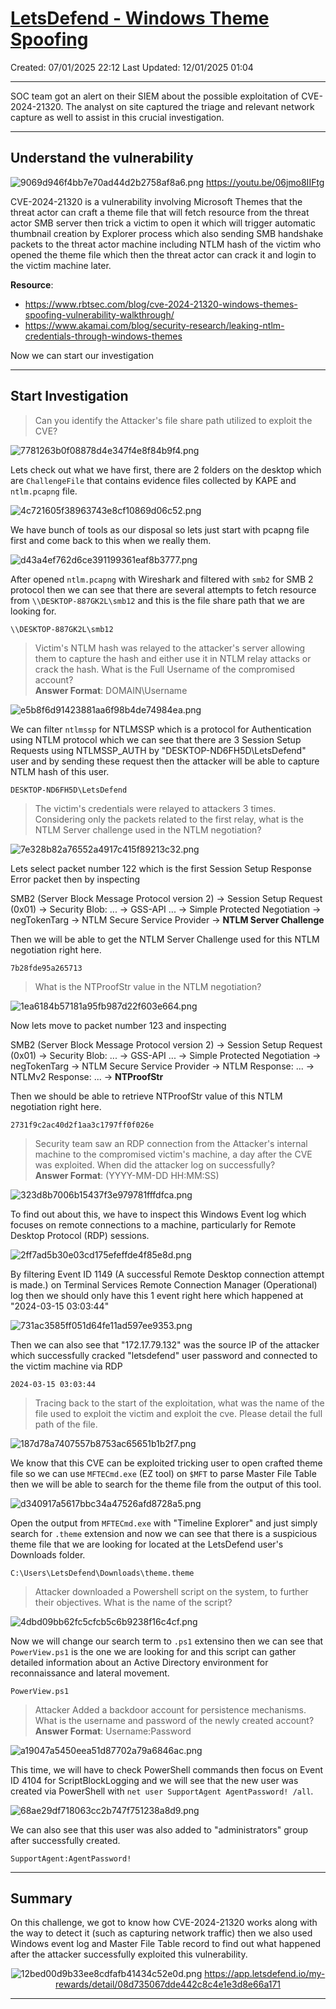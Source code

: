 # [LetsDefend - Windows Theme Spoofing](https://app.letsdefend.io/challenge/windows-theme-spoofing)
Created: 07/01/2025 22:12
Last Updated: 12/01/2025 01:04
* * *
SOC team got an alert on their SIEM about the possible exploitation of CVE-2024-21320. The analyst on site captured the triage and relevant network capture as well to assist in this crucial investigation.
* * *
## Understand the vulnerability
![9069d946f4bb7e70ad44d2b2758af8a6.png](../../_resources/9069d946f4bb7e70ad44d2b2758af8a6.png)
https://youtu.be/06jmo8IIFtg

CVE-2024-21320 is a vulnerability involving Microsoft Themes that the threat actor can craft a theme file that will fetch resource from the threat actor SMB server then trick a victim to open it which will trigger automatic thumbnail creation by Explorer process which also sending SMB handshake packets to the threat actor machine including NTLM hash of the victim who opened the theme file which then the threat actor can crack it and login to the victim machine later.

**Resource**: 
- https://www.rbtsec.com/blog/cve-2024-21320-windows-themes-spoofing-vulnerability-walkthrough/
- https://www.akamai.com/blog/security-research/leaking-ntlm-credentials-through-windows-themes

Now we can start our investigation
***
## Start Investigation
>Can you identify the Attacker's file share path utilized to exploit the CVE?

![7781263b0f08878d4e347f4e8f84b9f4.png](../../_resources/7781263b0f08878d4e347f4e8f84b9f4.png)

Lets check out what we have first, there are 2 folders on the desktop which are `ChallengeFile` that contains evidence files collected by KAPE and `ntlm.pcapng` file.

![4c721605f38963743e8cf10869d06c52.png](../../_resources/4c721605f38963743e8cf10869d06c52.png)

We have bunch of tools as our disposal so lets just start with pcapng file first and come back to this when we really them.
 
![d43a4ef762d6ce391199361eaf8b3777.png](../../_resources/d43a4ef762d6ce391199361eaf8b3777.png)

After opened `ntlm.pcapng` with Wireshark and filtered with `smb2` for SMB 2 protocol then we can see that there are several attempts to fetch resource from `\\DESKTOP-887GK2L\smb12` and this is the file share path that we are looking for.

```
\\DESKTOP-887GK2L\smb12
```

>Victim's NTLM hash was relayed to the attacker's server allowing them to capture the hash and either use it in NTLM relay attacks or crack the hash. What is the Full Username of the compromised account? <br>
**Answer Format**: DOMAIN\Username

![e5b8f6d91423881aa6f98b4de74984ea.png](../../_resources/e5b8f6d91423881aa6f98b4de74984ea.png)

We can filter `ntlmssp` for NTLMSSP which is a protocol for Authentication using NTLM protocol which we can see that there are 3 Session Setup Requests using NTLMSSP_AUTH by "DESKTOP-ND6FH5D\LetsDefend" user and by sending these request then the attacker will be able to capture NTLM hash of this user.

```
DESKTOP-ND6FH5D\LetsDefend
```

>The victim's credentials were relayed to attackers 3 times. Considering only the packets related to the first relay, what is the NTLM Server challenge used in the NTLM negotiation?

![7e328b82a76552a4917c415f89213c32.png](../../_resources/7e328b82a76552a4917c415f89213c32.png)

Lets select packet number 122 which is the first Session Setup Response Error packet then by inspecting 

SMB2 (Server Block Message Protocol version 2) -> Session Setup Request (0x01) -> Security Blob: ... -> GSS-API ... -> Simple Protected Negotiation -> negTokenTarg -> NTLM Secure Service Provider -> **NTLM Server Challenge**

Then we will be able to get the NTLM Server Challenge used for this NTLM negotiation right here.

```
7b28fde95a265713
```

>What is the NTProofStr value in the NTLM negotiation?

![1ea6184b57181a95fb987d22f603e664.png](../../_resources/1ea6184b57181a95fb987d22f603e664.png)

Now lets move to packet number 123 and inspecting

SMB2 (Server Block Message Protocol version 2) -> Session Setup Request (0x01) -> Security Blob: ... -> GSS-API ... -> Simple Protected Negotiation -> negTokenTarg -> NTLM Secure Service Provider -> NTLM Response: ... -> NTLMv2 Response: ... -> **NTProofStr**

Then we should be able to retrieve NTProofStr value of this NTLM negotiation right here.

```
2731f9c2ac40d2f1aa3c1797ff0f026e
```

>Security team saw an RDP connection from the Attacker's internal machine to the compromised victim's machine, a day after the CVE was exploited. When did the attacker log on successfully? <br>
**Answer Format**: (YYYY-MM-DD HH:MM:SS)

![323d8b7006b15437f3e979781fffdfca.png](../../_resources/323d8b7006b15437f3e979781fffdfca.png)

To find out about this, we have to inspect this Windows Event log which focuses on remote connections to a machine, particularly for Remote Desktop Protocol (RDP) sessions.

![2ff7ad5b30e03cd175efeffde4f85e8d.png](../../_resources/2ff7ad5b30e03cd175efeffde4f85e8d.png)

By filtering Event ID 1149 (A successful Remote Desktop connection attempt is made.) on Terminal Services Remote Connection Manager (Operational) log then we should only have this 1 event right here which happened at "2024-03-15 03:03:44"

![731ac3585ff051d64fe11ad597ee9353.png](../../_resources/731ac3585ff051d64fe11ad597ee9353.png)

Then we can also see that "172.17.79.132" was the source IP of the attacker which successfully cracked "letsdefend" user password and connected to the victim machine via RDP

```
2024-03-15 03:03:44
```

>Tracing back to the start of the exploitation, what was the name of the file used to exploit the victim and exploit the cve. Please detail the full path of the file.

![187d78a7407557b8753ac65651b1b2f7.png](../../_resources/187d78a7407557b8753ac65651b1b2f7.png)

We know that this CVE can be exploited tricking user to open crafted theme file so we can use `MFTECmd.exe` (EZ tool) on `$MFT` to parse Master File Table then we will be able to search for the theme file from the output of this tool.

![d340917a5617bbc34a47526afd8728a5.png](../../_resources/d340917a5617bbc34a47526afd8728a5.png)

Open the output from `MFTECmd.exe` with "Timeline Explorer" and just simply search for `.theme` extension and now we can see that there is a suspicious theme file that we are looking for located at the LetsDefend user's Downloads folder.

```
C:\Users\LetsDefend\Downloads\theme.theme
```

>Attacker downloaded a Powershell script on the system, to further their objectives. What is the name of the script?

![4dbd09bb62fc5cfcb5c6b9238f16c4cf.png](../../_resources/4dbd09bb62fc5cfcb5c6b9238f16c4cf.png)

Now we will change our search term to `.ps1` extensino then we can see that `PowerView.ps1` is the one we are looking for and this script can gather detailed information about an Active Directory environment for reconnaissance and lateral movement.

```
PowerView.ps1
```

>Attacker Added a backdoor account for persistence mechanisms. What is the username and password of the newly created account? <br>
**Answer Format**: Username:Password

![a19047a5450eea51d87702a79a6846ac.png](../../_resources/a19047a5450eea51d87702a79a6846ac.png)

This time, we will have to check PowerShell commands then focus on Event ID 4104 for ScriptBlockLogging and we will see that the new user was created via PowerShell with `net user SupportAgent AgentPassword! /all`.

![68ae29df718063cc2b747f751238a8d9.png](../../_resources/68ae29df718063cc2b747f751238a8d9.png)

We can also see that this user was also added to "administrators" group after successfully created.

```
SupportAgent:AgentPassword!
```

* * *
## Summary
On this challenge, we got to know how CVE-2024-21320 works along with the way to detect it (such as capturing network traffic) then we also used Windows event log and Master File Table record to find out what happened after the attacker successfully exploited this vulnerability.

<div align=center>

![12bed00d9b33ee8cdfafb41434c52e0d.png](../../_resources/12bed00d9b33ee8cdfafb41434c52e0d.png)
https://app.letsdefend.io/my-rewards/detail/08d735067dde442c8c4e1e3d8e66a171
</div>

* * *
